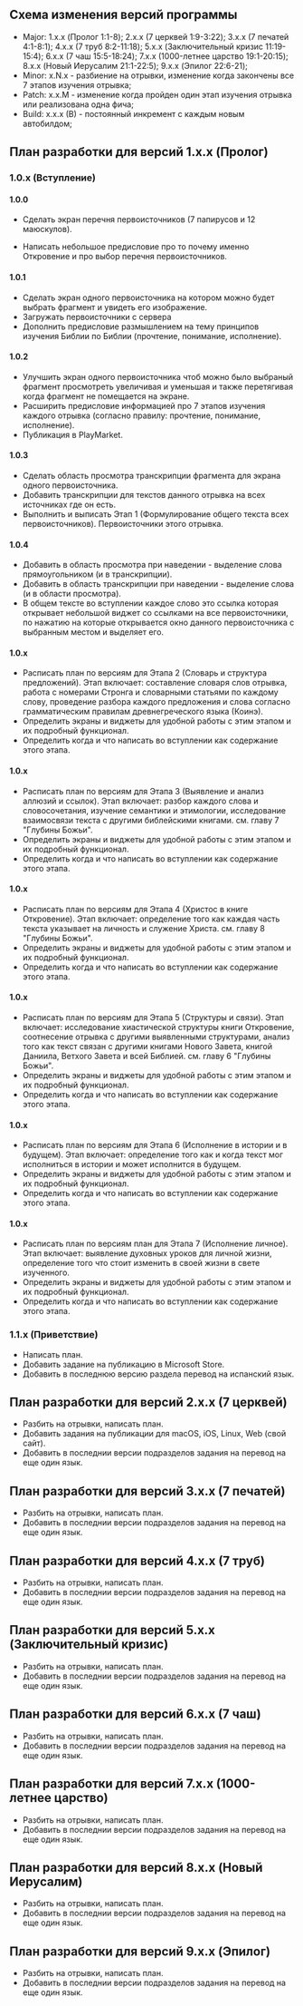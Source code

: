 ## Схема изменения версий программы
  - Major: 1.x.x (Пролог 1:1-8); 2.x.x (7 церквей 1:9-3:22); 3.x.x (7 печатей 4:1-8:1); 4.x.x (7 труб 8:2-11:18);  5.x.x (Заключительный кризис 11:19-15:4); 6.x.x (7 чаш 15:5-18:24); 7.x.x (1000-летнее царство 19:1-20:15); 8.x.x (Новый Иерусалим 21:1-22:5); 9.x.x (Эпилог 22:6-21);
  - Minor: x.N.x - разбиение на отрывки, изменение когда закончены все 7 этапов изучения отрывка;
  - Patch: x.x.M - изменение когда пройден один этап изучения отрывка или реализована одна фича;
  - Build: x.x.x (B) - постоянный инкремент с каждым новым автобилдом;

## План разработки для версий 1.x.x (Пролог)

### 1.0.x (Вступление)

#### 1.0.0
  * Сделать экран перечня первоисточников (7 папирусов и 12 маюскулов).
  - Написать небольшое предисловие про то почему именно Откровение и про выбор перечня первоисточников.

#### 1.0.1
  - Сделать экран одного первоисточника на котором можно будет выбрать фрагмент и увидеть его изображение.
  - Загружать первоисточники с сервера
  - Дополнить предисловие размышлением на тему принципов изучения Библии по Библии (прочтение, понимание, исполнение).

#### 1.0.2
  - Улучшить экран одного первоисточника чтоб можно было выбраный фрагмент просмотреть увеличивая и уменьшая и также перетягивая когда фрагмент не помещается на экране.
  - Расширить предисловие информацией про 7 этапов изучения каждого отрывка (согласно правилу: прочтение, понимание, исполнение).
  - Публикация в PlayMarket.

#### 1.0.3
  - Сделать область просмотра транскрипции фрагмента для экрана одного первоисточника.
  - Добавить транскрипции для текстов данного отрывка на всех источниках где он есть.
  - Выполнить и выписать Этап 1 (Формулирование общего текста всех первоисточников). Первоисточники этого отрывка.

#### 1.0.4
  - Добавить в область просмотра при наведении - выделение слова прямоугольником (и в транскрипции).
  - Добавить в область транскрипции при наведении - выделение слова (и в области просмотра).
  - В общем тексте во вступлении каждое слово это ссылка которая открывает небольшой виджет со ссылками на все первоисточники, по нажатию на которые открывается окно данного первоисточника с выбранным местом и выделяет его.

#### 1.0.x
  - Расписать план по версиям для Этапа 2 (Словарь и структура предложений). Этап включает: составление словаря слов отрывка, работа с номерами Стронга и словарными статьями по каждому слову, проведение разбора каждого предложения и слова согласно грамматическим правилам древнегреческого языка (Коинэ).
  - Определить экраны и виджеты для удобной работы с этим этапом и их подробный функционал.
  - Определить когда и что написать во вступлении как содержание этого этапа.

#### 1.0.x
  - Расписать план по версиям для Этапа 3 (Выявление и анализ аллюзий и ссылок). Этап включает: разбор каждого слова и словосочетания, изучение семантики и этимологии, исследование взаимосвязи текста с другими библейскими книгами. см. главу 7 "Глубины Божьи".
  - Определить экраны и виджеты для удобной работы с этим этапом и их подробный функционал.
  - Определить когда и что написать во вступлении как содержание этого этапа.

#### 1.0.x
  - Расписать план по версиям для Этапа 4 (Христос в книге Откровение). Этап включает: определение того как каждая часть текста указывает на личность и служение Христа. см. главу 8 "Глубины Божьи".
  - Определить экраны и виджеты для удобной работы с этим этапом и их подробный функционал.
  - Определить когда и что написать во вступлении как содержание этого этапа.

#### 1.0.x
  - Расписать план по версиям для Этапа 5 (Структуры и связи). Этап включает: исследование хиастической структуры книги Откровение, соотнесение отрывка с другими выявленными структурами, анализ того как текст связан с другими книгами Нового Завета, книгой Даниила, Ветхого Завета и всей Библией. см. главу 6 "Глубины Божьи".
  - Определить экраны и виджеты для удобной работы с этим этапом и их подробный функционал.
  - Определить когда и что написать во вступлении как содержание этого этапа.

#### 1.0.x
  - Расписать план по версиям для Этапа 6 (Исполнение в истории и в будущем). Этап включает: определение того как и когда текст мог исполниться в истории и может исполнится в будущем.
  - Определить экраны и виджеты для удобной работы с этим этапом и их подробный функционал.
  - Определить когда и что написать во вступлении как содержание этого этапа.

#### 1.0.x
  - Расписать план по версиям план для Этапа 7 (Исполнение личное). Этап включает: выявление духовных уроков для личной жизни, определение того что стоит изменить в своей жизни в свете изученного.
  - Определить экраны и виджеты для удобной работы с этим этапом и их подробный функционал.
  - Определить когда и что написать во вступлении как содержание этого этапа.

### 1.1.x (Приветствие)
  - Написать план.
  - Добавить задание на публикацию в Microsoft Store.
  - Добавить в последнюю версию раздела перевод на испанский язык.

## План разработки для версий 2.x.x (7 церквей)
  - Разбить на отрывки, написать план.
  - Добавить задания на публикации для macOS, iOS, Linux, Web (свой сайт).
  - Добавить в последнии версии подразделов задания на перевод на еще один язык.

## План разработки для версий 3.x.x (7 печатей)
  - Разбить на отрывки, написать план.
  - Добавить в последнии версии подразделов задания на перевод на еще один язык.

## План разработки для версий 4.x.x (7 труб)
  - Разбить на отрывки, написать план.
  - Добавить в последнии версии подразделов задания на перевод на еще один язык.

## План разработки для версий 5.x.x (Заключительный кризис)
  - Разбить на отрывки, написать план.
  - Добавить в последнии версии подразделов задания на перевод на еще один язык.

## План разработки для версий 6.x.x (7 чаш)
  - Разбить на отрывки, написать план.
  - Добавить в последнии версии подразделов задания на перевод на еще один язык.

## План разработки для версий 7.x.x (1000-летнее царство)
  - Разбить на отрывки, написать план.
  - Добавить в последнии версии подразделов задания на перевод на еще один язык.

## План разработки для версий 8.x.x (Новый Иерусалим)
  - Разбить на отрывки, написать план.
  - Добавить в последнии версии подразделов задания на перевод на еще один язык.

## План разработки для версий 9.x.x (Эпилог)
  - Разбить на отрывки, написать план.
  - Добавить в последнии версии подразделов задания на перевод на еще один язык.
